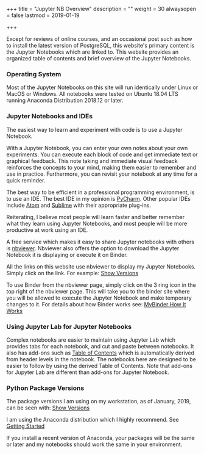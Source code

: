 +++
title = "Jupyter NB Overview"
description = ""
weight = 30
alwaysopen = false
lastmod = 2019-01-19

+++

Except for reviews of online courses, and an occasional post such as how to install the latest version of PostgreSQL, this website's primary content is the Jupyter Notebooks which are linked to.  This website provides an organized table of contents and brief overview of the Jupyter Notebooks.

### Operating System

Most of the Jupyter Notebooks on this site will run identically under Linux or MacOS or Windows.  All notebooks were tested on Ubuntu 18.04 LTS running Anaconda Distribution 2018.12 or later.

### Jupyter Notebooks and IDEs

The easiest way to learn and experiment with code is to use a Jupyter Notebook.

With a Jupyter Notebook, you can enter your own notes about your own experiments.  You can execute each block of code and get immediate text or graphical feedback.  This note taking and immediate visual feedback reinforces the concepts to your mind, making them easier to remember and use in practice.  Furthermore, you can revisit your notebook at any time for a quick reminder.

The best way to be efficient in a professional programming environment, is to use an IDE. The best IDE in my opinion is [PyCharm](https://www.jetbrains.com/pycharm/download/).  Other popular IDEs include [Atom](https://atom.io/) and [Sublime](https://www.sublimetext.com/) with their appropriate plug-ins.  

Reiterating, I believe most people will learn faster and better remember what they learn using Jupyter Notebooks, and most people will be more productive at work using an IDE.

A free service which makes it easy to share Jupyter notebooks with others is [nbviewer](https://nbviewer.jupyter.org/).  Nbviewer also offers the option to download the Jupyter Notebook it is displaying or execute it on Binder.

All the links on this website use nbviewer to display my Jupyter Notebooks.  Simply click on the link.  For example: [Show Versions](https://nbviewer.jupyter.org/github/sdiehl28/tutorial-jupyter-notebooks/blob/master/snippets/ShowVersions.ipynb)

To use Binder from the nbviewer page, simply click on the 3 ring icon in the top right of the nbviewer page.  This will take you to the binder site where you will be allowed to execute the Jupyter Notebook and make temporary changes to it.  For details about how Binder works see: [MyBinder How It Works](https://mybinder.org/#how-it-works)

### Using Jupyter Lab for Jupyter Notebooks

Complex notebooks are easier to maintain using Jupyter Lab which provides tabs for each notebook, and cut and paste between notebooks.  It also has add-ons such as [Table of Contents](https://github.com/jupyterlab/jupyterlab-toc
) which is automatically derived from header levels in the notebook.  The notebooks here are designed to be easier to follow by using the derived Table of Contents.  Note that add-ons for Jupyter Lab are different than add-ons for Jupyter Notebook.

### Python Package Versions

The package versions I am using on my workstation, as of January, 2019, can be seen with: [Show Versions](
http://nbviewer.jupyter.org/github/sdiehl28/tutorial-jupyter-notebooks/blob/master/snippets/ShowVersions.ipynb)

I am using the Anaconda distribution which I highly recommend.  See [Getting Started](/getting_started)

If you install a recent version of Anaconda, your packages will be the same or later and my notebooks should work the same in your environment.

